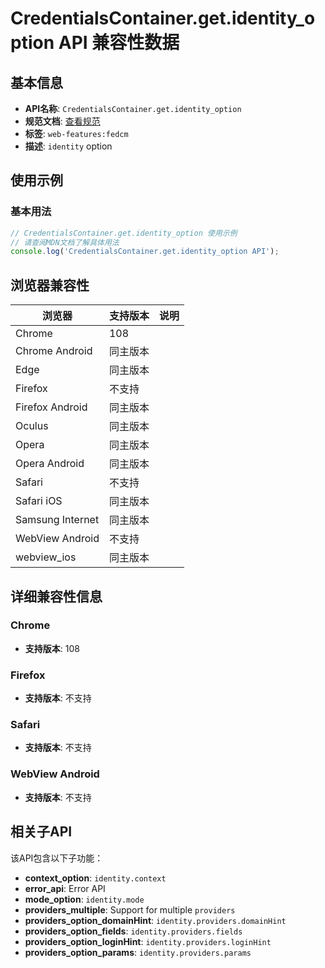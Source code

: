 # CredentialsContainer.get.identity_option API 兼容性数据

## 基本信息

- **API名称**: `CredentialsContainer.get.identity_option`
- **规范文档**: [查看规范](https://w3c-fedid.github.io/FedCM/#dom-credentialrequestoptions-identity)
- **标签**: `web-features:fedcm`
- **描述**: `identity` option

## 使用示例

### 基本用法

```javascript
// CredentialsContainer.get.identity_option 使用示例
// 请查阅MDN文档了解具体用法
console.log('CredentialsContainer.get.identity_option API');
```

## 浏览器兼容性

| 浏览器 | 支持版本 | 说明 |
|--------|----------|------|
| Chrome | 108 |  |
| Chrome Android | 同主版本 |  |
| Edge | 同主版本 |  |
| Firefox | 不支持 |  |
| Firefox Android | 同主版本 |  |
| Oculus | 同主版本 |  |
| Opera | 同主版本 |  |
| Opera Android | 同主版本 |  |
| Safari | 不支持 |  |
| Safari iOS | 同主版本 |  |
| Samsung Internet | 同主版本 |  |
| WebView Android | 不支持 |  |
| webview_ios | 同主版本 |  |

## 详细兼容性信息

### Chrome

- **支持版本**: 108

### Firefox

- **支持版本**: 不支持

### Safari

- **支持版本**: 不支持

### WebView Android

- **支持版本**: 不支持

## 相关子API

该API包含以下子功能：

- **context_option**: `identity.context`
- **error_api**: Error API
- **mode_option**: `identity.mode`
- **providers_multiple**: Support for multiple `providers`
- **providers_option_domainHint**: `identity.providers.domainHint`
- **providers_option_fields**: `identity.providers.fields`
- **providers_option_loginHint**: `identity.providers.loginHint`
- **providers_option_params**: `identity.providers.params`

